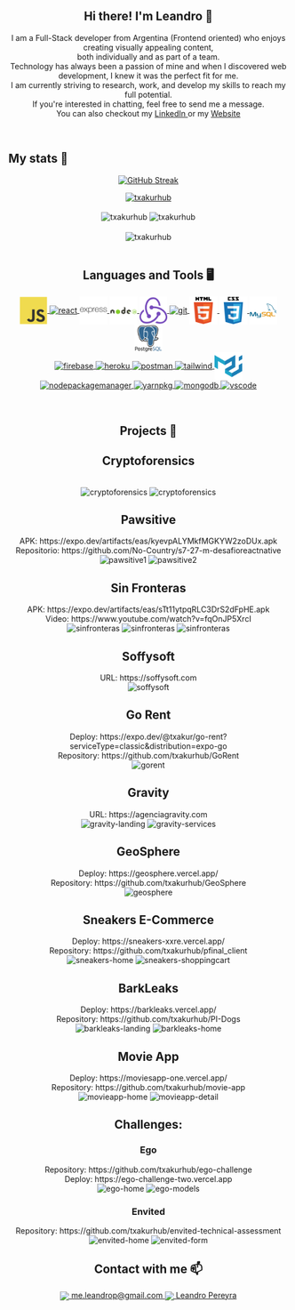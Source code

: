 <h2 align="center">Hi there! I'm Leandro 👋</h2>

<p align="center" >
I am a Full-Stack developer from Argentina (Frontend oriented) who enjoys creating visually appealing content, </br>both individually and as part of a team. 
</br> Technology has always been a passion of mine and when I discovered web development, I knew it was the perfect fit for me.
</br> I am currently striving to research, work, and develop my skills to reach my full potential.
<br/> If you're interested in chatting, feel free to send me a message. 
</br> You can also checkout my <a href="https://www.linkedin.com/in/leandro-pereyra/">LinkedIn </a> or my <a href="https://leandropereyra.ar/">Website </a>
</p>
</br> 

## My stats 🌟
 <div align="center">
 

[![GitHub Streak](https://streak-stats.demolab.com?user=txakurhub&theme=gruvbox&hide_border=true&border_radius=4.6&mode=weekly)](https://git.io/streak-stats)
 <br/>

 <a href="https://github.com/ryo-ma/github-profile-trophy">
  <img src="https://github-profile-trophy.vercel.app/?username=txakurhub&theme=gruvbox&column=4" alt="txakurhub" />
 </a>
 <br/>

<div align="center">
 <br/>
 
 <img align="center" src="https://github-readme-stats.vercel.app/api?username=txakurhub&theme=gruvbox&show_icons=true" alt="txakurhub" />
 <img align="center" src="https://github-readme-stats.vercel.app/api/top-langs?username=txakurhub&show_icons=true&theme=gruvbox&layout=compact" alt="txakurhub" />
 </div>
 
 <br/>

<div align="center">
 <img align="center" src="https://codewars.com/users/txakurhub/badges/large" alt="txakurhub" />
</div>
 </br> 
 

 
## Languages and Tools 🖥️
<p align="center"> 
 
<a href="https://developer.mozilla.org/en-US/docs/Web/JavaScript" target="_blank" rel="noreferrer"> 
<img src="https://raw.githubusercontent.com/devicons/devicon/master/icons/javascript/javascript-original.svg" alt="javascript" width="50" height="50" align="center" margin-horizontal="15px"/> 
</a>

<a href="https://reactjs.org/" target="_blank" rel="noreferrer"> 
<img src="https://upload.wikimedia.org/wikipedia/commons/thumb/4/47/React.svg/1200px-React.svg.png" alt="react" width="50" height="50" align="center" margin-horizontal="15px"/> 
</a>

<a href="https://expressjs.com" target="_blank" rel="noreferrer">
<img src="https://raw.githubusercontent.com/devicons/devicon/master/icons/express/express-original-wordmark.svg" alt="express" width="50" height="50" align="center" margin-horizontal="15px"/>
</a>

<a href="https://nodejs.org" target="_blank" rel="noreferrer"> 
<img src="https://raw.githubusercontent.com/devicons/devicon/master/icons/nodejs/nodejs-original-wordmark.svg" alt="nodejs" width="50" height="50" align="center" margin-horizontal="15px"/>
</a>

<a href="https://redux.js.org" target="_blank" rel="noreferrer"> 
<img src="https://raw.githubusercontent.com/devicons/devicon/master/icons/redux/redux-original.svg" alt="redux" width="50" height="50" align="center" margin-horizontal="15px"/> 
</a>

 <a href="https://git-scm.com/" target="_blank" rel="noreferrer">
 <img src="https://www.vectorlogo.zone/logos/git-scm/git-scm-icon.svg" alt="git" width="50" height="50" align="center" margin-horizontal="15px"/>
</a>

<a href="https://www.w3.org/html/" target="_blank" rel="noreferrer"> 
<img src="https://raw.githubusercontent.com/devicons/devicon/master/icons/html5/html5-original-wordmark.svg" alt="html5" width="50" height="50" align="center" margin-horizontal="15px"/> 
</a>

<a href="https://www.w3schools.com/css/" target="_blank" rel="noreferrer"> 
<img src="https://raw.githubusercontent.com/devicons/devicon/master/icons/css3/css3-original-wordmark.svg" alt="css3" width="50" height="50" align="center" margin-horizontal="15px"/> 
</a>

<a href="https://www.mysql.com/" target="_blank" rel="noreferrer"> 
<img src="https://raw.githubusercontent.com/devicons/devicon/master/icons/mysql/mysql-original-wordmark.svg" alt="mysql" width="50" height="50" align="center" margin-horizontal="15px"/> 
</a>

<a href="https://www.postgresql.org" target="_blank" rel="noreferrer"> 
<img src="https://raw.githubusercontent.com/devicons/devicon/master/icons/postgresql/postgresql-original-wordmark.svg" alt="postgresql" width="50" height="50" align="center" margin-horizontal="15px"/> 
</a>
 
 </br>
 <a href="https://firebase.google.com/" target="_blank" rel="noreferrer"> 
<img src="https://www.vectorlogo.zone/logos/firebase/firebase-icon.svg" alt="firebase" width="40" height="40" align="center" margin-horizontal="15px"/> 
</a>
 
<a href="https://heroku.com" target="_blank" rel="noreferrer"> 
<img src="https://www.vectorlogo.zone/logos/heroku/heroku-icon.svg" alt="heroku" width="50" height="50" align="center" margin-horizontal="15px"/> 
</a>

<a href="https://postman.com" target="_blank" rel="noreferrer"> 
<img src="https://www.vectorlogo.zone/logos/getpostman/getpostman-icon.svg" alt="postman" width="50" height="50" align="center" margin-horizontal="15px"/> 
</a>
 
<a href="https://tailwindcss.com" target="_blank" rel="noreferrer"> 
<img src="https://www.vectorlogo.zone/logos/tailwindcss/tailwindcss-icon.svg" alt="tailwind" width="50" height="50" align="center" margin-horizontal="15px"/> 
</a>

<a href="https://mui.com/" target="_blank" rel="noreferrer"> 
<img src="https://github.com/devicons/devicon/blob/master/icons/materialui/materialui-original.svg" alt="bootstrap" width="50" height="50" align="center" margin-horizontal="15px"/> 
</a>

 <a href="https://www.npmjs.com/" target="_blank" rel="noreferrer"> 
<img src="https://user-images.githubusercontent.com/25181517/121401671-49102800-c959-11eb-9f6f-74d49a5e1774.png" alt="nodepackagemanager" width="50" height="50" align="center" margin-horizontal="15px"/> 
</a>
 
 <a href="https://yarnpkg.com/" target="_blank" rel="noreferrer"> 
<img src="https://user-images.githubusercontent.com/25181517/183049794-a3dfaddd-22ee-4ffe-b0b4-549ccd4879f9.png" alt="yarnpkg" width="50" height="50" align="center" margin-horizontal="15px"/> 
</a>
 
  <a href="https://www.mongodb.com/" target="_blank" rel="noreferrer"> 
<img src="https://user-images.githubusercontent.com/25181517/182884177-d48a8579-2cd0-447a-b9a6-ffc7cb02560e.png" alt="mongodb" width="50" height="50" align="center" margin-horizontal="15px"/> 
</a>
 
 <a href="https://code.visualstudio.com/" target="_blank" rel="noreferrer"> 
<img src="https://user-images.githubusercontent.com/25181517/192108891-d86b6220-e232-423a-bf5f-90903e6887c3.png" alt="vscode" width="50" height="50" align="center" margin-horizontal="15px"/> 
</a>

 
 
</p>
</br>

## Projects 🚀

<h2 align='center'>Cryptoforensics</h2>
<p align='center'>
 <!--
URL: https://cryptoforensics.io
 -->
 </br>
    <img src='https://res.cloudinary.com/ddkurzft6/image/upload/v1686788468/cryptoforensics/Captura_de_pantalla_2023-06-14_211839_fzoayk.png' alt='cryptoforensics' />
    <img src='https://res.cloudinary.com/ddkurzft6/image/upload/v1686788468/cryptoforensics/Captura_de_pantalla_2023-06-14_211800_pnh0qm.png' alt='cryptoforensics' />


<h2 align='center'>Pawsitive</h2>
<p align='center'>
 APK: https://expo.dev/artifacts/eas/kyevpALYMkfMGKYW2zoDUx.apk
 </br>
 Repositorio: https://github.com/No-Country/s7-27-m-desafioreactnative
 </br>
    <img src='https://res.cloudinary.com/ddkurzft6/image/upload/v1682120941/pawsitive/nop_h1v8vc.jpg' alt='pawsitive1' />
    <img src='https://res.cloudinary.com/ddkurzft6/image/upload/v1682121404/pawsitive/pawsitive4screens_lyknur.jpg' alt='pawsitive2' />


<h2 align='center'>Sin Fronteras</h2>
<p align='center'>
 APK: https://expo.dev/artifacts/eas/sTt11ytpqRLC3DrS2dFpHE.apk
 </br>
 Video: https://www.youtube.com/watch?v=fqOnJP5XrcI
 </br>
    <img src='https://res.cloudinary.com/ddkurzft6/image/upload/v1677860396/sin%20fronteras/sfpresentation_zsuybi.png' alt='sinfronteras' />
    <img src='https://res.cloudinary.com/ddkurzft6/image/upload/v1677860396/sin%20fronteras/sfreg_yzjvye.png' alt='sinfronteras' />
    <img src='https://res.cloudinary.com/ddkurzft6/image/upload/v1677860396/sin%20fronteras/sfcomunidad_efdtel.png' alt='sinfronteras' />


<h2 align='center'>Soffysoft</h2>
<p align='center'>
 URL: https://soffysoft.com
 </br>
    <img src='https://res.cloudinary.com/ddkurzft6/image/upload/v1675870176/soffysoft/Soffysoft_tucbup.png' alt='soffysoft' />


<h2 align='center'>Go Rent</h2>
<p align='center'>
 Deploy: https://expo.dev/@txakur/go-rent?serviceType=classic&distribution=expo-go
 </br>
 Repository: https://github.com/txakurhub/GoRent
 </br>
    <img src='https://res.cloudinary.com/ddkurzft6/image/upload/v1670814470/gorent/gorent_kmrhxc.jpg' alt='gorent' />

<h2 align='center'>Gravity</h2>
<p align='center'>
 URL: https://agenciagravity.com
 </br>
    <img src='https://res.cloudinary.com/ddkurzft6/image/upload/v1675350726/gravity/Captura_2_wdef9m.png' alt='gravity-landing' />
    <img src='https://res.cloudinary.com/ddkurzft6/image/upload/v1675350726/gravity/Captura2_2_ok83bb.png' alt='gravity-services' />
    

<h2 align='center'>GeoSphere</h2>
<p align='center'>
 Deploy: https://geosphere.vercel.app/
 </br>
 Repository: https://github.com/txakurhub/GeoSphere
 </br>
    <img src='https://res.cloudinary.com/ddkurzft6/image/upload/v1662387542/geosphere/geospheregithub_v2ew3l.jpg' alt='geosphere' />

<h2 align='center'>Sneakers E-Commerce</h2>
<p align='center'>
 Deploy: https://sneakers-xxre.vercel.app/
 </br>
 Repository: https://github.com/txakurhub/pfinal_client
 </br>
    <img src='https://res.cloudinary.com/ddkurzft6/image/upload/v1662052185/sneakers/homesneakersgithub_nsztst.jpg' alt='sneakers-home' />
    <img src='https://res.cloudinary.com/ddkurzft6/image/upload/v1662052188/sneakers/shoppingsneakersgithub_fqpela.jpg' alt='sneakers-shoppingcart' />


<h2 align='center'>BarkLeaks</h2>
<p align='center'>
 Deploy: https://barkleaks.vercel.app/
 </br>
 Repository: https://github.com/txakurhub/PI-Dogs
 </br>
    <img src='https://res.cloudinary.com/ddkurzft6/image/upload/v1655513432/barkleaks/landing_1_auixbi.jpg' alt='barkleaks-landing' />
    <img src='https://res.cloudinary.com/ddkurzft6/image/upload/v1655513432/barkleaks/home_2_wytjnc.jpg' alt='barkleaks-home' />

<h2 align='center'>Movie App</h2>
<p align='center'>
 Deploy: https://moviesapp-one.vercel.app/
</br>
Repository: https://github.com/txakurhub/movie-app
 </br>
 <img src='http://res.cloudinary.com/ddkurzft6/image/upload/v1655574316/movieapp/home_1_prcfrs.jpg' alt='movieapp-home' />
 <img src='http://res.cloudinary.com/ddkurzft6/image/upload/v1655574597/movieapp/detail_2_z18mga.jpg' alt='movieapp-detail' />
</p>

## Challenges: 

<h3 align='center'>Ego</h3>
<p align='center'>
 Repository: https://github.com/txakurhub/ego-challenge
<br/>
 Deploy: https://ego-challenge-two.vercel.app 
 </br>
    <img src='https://res.cloudinary.com/ddkurzft6/image/upload/v1687967896/egochallenge/egochallenge_zbqwjb.png' alt='ego-home' />
    <img src='https://res.cloudinary.com/ddkurzft6/image/upload/v1687967896/egochallenge/egochallenge2_ceikpo.png' alt='ego-models' />
 </p>

<h3 align='center'>Envited</h3>
<p align='center'>
 Repository: https://github.com/txakurhub/envited-technical-assessment
 </br>
    <img src='https://res.cloudinary.com/ddkurzft6/image/upload/v1668033716/envited%20challenge/event1_hrqc6s.jpg' alt='envited-home' />
    <img src='https://res.cloudinary.com/ddkurzft6/image/upload/v1668033716/envited%20challenge/event2_rwcq56.jpg' alt='envited-form' />
 </p>

## Contact with me 📫  
<p align="center">
<a href="https://me.leandrop@gmail.com">
      <img align="center" src="https://user-images.githubusercontent.com/76783198/182482940-c4a2a044-de93-4450-b354-9628cbb175c9.svg"/>
      me.leandrop@gmail.com
    </a><a href="https://www.linkedin.com/in/leandro-pereyra/"><img align="center" src="https://user-images.githubusercontent.com/76783198/182481396-19c89e94-f3ba-4e33-9df4-f5b7a094cf8f.svg"/>
      Leandro Pereyra
    </a>
<p/>   

 
<!--
**txakurhub/txakurhub** is a ✨ _special_ ✨ repository because its `README.md` (this file) appears on your GitHub profile.

Here are some ideas to get you started:

- 🔭 I’m currently working on ...
- 🌱 I’m currently learning ...
- 👯 I’m looking to collaborate on ...
- 🤔 I’m looking for help with ...
- 💬 Ask me about ...
- 📫 How to reach me: ...
- 😄 Pronouns: ...
- ⚡ Fun fact: ...
-->
